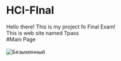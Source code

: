 # HCI-FInal
Hello there! This is my project fo Final Exam!<br>
This is web site named Tpass<br>
#Main Page<br><br>
![Безымянный](https://user-images.githubusercontent.com/55078504/148711305-22c7c2d8-d5f1-453b-85b1-f50d36b07d05.png)<br><br>

